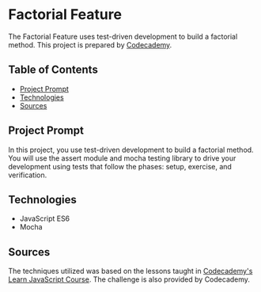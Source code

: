 # **Factorial Feature**

The Factorial Feature uses test-driven development to build a factorial method.
This project is prepared by [Codecademy](https://www.codecademy.com/learn/introduction-to-javascript).

## Table of Contents

- [Project Prompt](#project-prompt)
- [Technologies](#technologies)
- [Sources](#sources)

## Project Prompt

In this project, you use test-driven development to build a factorial method. You will use the assert module and mocha testing library to drive your development using tests that follow the phases: setup, exercise, and verification.

## Technologies

- JavaScript ES6
- Mocha

## Sources

The techniques utilized was based on the lessons taught in [Codecademy's Learn JavaScript Course](https://www.codecademy.com/learn/introduction-to-javascript). The challenge is also provided by Codecademy.

